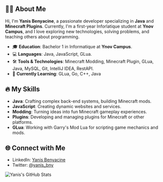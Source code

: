 ## 🧑‍💻 About Me
Hi, I'm **Yanis Benyacine**, a passionate developer specializing in **Java** and **Minecraft Plugins**. Currently, I'm a first-year Inforlatique student at **Ynov Campus**, and I love exploring new technologies, solving problems, and teaching others about programming.

- 🎓 **Education**: Bachelor 1 in Informatique at **Ynov Campus**.
- 💻 **Languages**: Java, JavaScript, GLua.
- 🛠️ **Tools & Technologies**: Minecraft Modding, Minecraft Plugin, GLua, Java, MySQL, Git, IntelliJ IDEA, RestAPI.
- 🌱 **Currently Learning**: GLua, Go, C++, Java

## 🔥 My Skills
- **Java**: Crafting complex back-end systems, building Minecraft mods.
- **JavaScript**: Creating dynamic websites and services.
- **Modding**: Turning ideas into fun Minecraft gameplay experiences.
- **Plugins**: Developing and managing plugins for Minecraft or other platforms.
- **GLua**: Working with Garry's Mod Lua for scripting game mechanics and mods.

## 🌐 Connect with Me
- LinkedIn: [Yanis Benyacine](https://www.linkedin.com/in/yanis-benyacine-5a482528b/)
- Twitter: [@yanis_bny](https://x.com/yanis_bny)

![Yanis's GitHub Stats](https://github-readme-stats.vercel.app/api?username=Sterll&show_icons=true&theme=radical)
